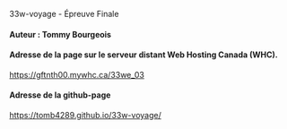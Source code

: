 33w-voyage - Épreuve Finale

#### Auteur : Tommy Bourgeois

#### Adresse de la page sur le serveur distant Web Hosting Canada (WHC).

https://gftnth00.mywhc.ca/33we_03

#### Adresse de la github-page

https://tomb4289.github.io/33w-voyage/


